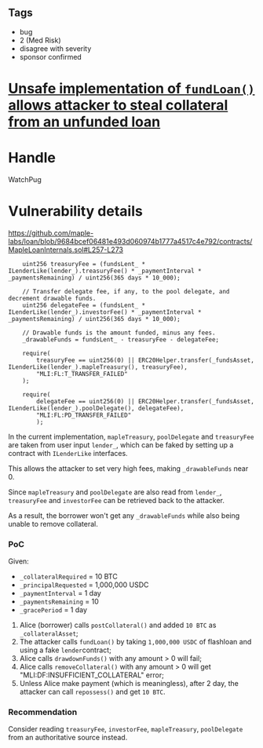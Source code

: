## Tags

- bug
- 2 (Med Risk)
- disagree with severity
- sponsor confirmed

# [Unsafe implementation of `fundLoan()` allows attacker to steal collateral from an unfunded loan](https://github.com/code-423n4/2021-12-maple-findings/issues/47) 

# Handle

WatchPug


# Vulnerability details

https://github.com/maple-labs/loan/blob/9684bcef06481e493d060974b1777a4517c4e792/contracts/MapleLoanInternals.sol#L257-L273

```solidity=257
    uint256 treasuryFee = (fundsLent_ * ILenderLike(lender_).treasuryFee() * _paymentInterval * _paymentsRemaining) / uint256(365 days * 10_000);

    // Transfer delegate fee, if any, to the pool delegate, and decrement drawable funds.
    uint256 delegateFee = (fundsLent_ * ILenderLike(lender_).investorFee() * _paymentInterval * _paymentsRemaining) / uint256(365 days * 10_000);

    // Drawable funds is the amount funded, minus any fees.
    _drawableFunds = fundsLent_ - treasuryFee - delegateFee;

    require(
        treasuryFee == uint256(0) || ERC20Helper.transfer(_fundsAsset, ILenderLike(lender_).mapleTreasury(), treasuryFee),
        "MLI:FL:T_TRANSFER_FAILED"
    );

    require(
        delegateFee == uint256(0) || ERC20Helper.transfer(_fundsAsset, ILenderLike(lender_).poolDelegate(), delegateFee),
        "MLI:FL:PD_TRANSFER_FAILED"
        );
```

In the current implementation, `mapleTreasury`, `poolDelegate` and `treasuryFee` are taken from user input `lender_`, which can be faked by setting up a contract with `ILenderLike` interfaces.

This allows the attacker to set very high fees, making `_drawableFunds` near 0.

Since `mapleTreasury` and `poolDelegate` are also read from `lender_`, `treasuryFee` and `investorFee` can be retrieved back to the attacker.

As a result, the borrower won't get any `_drawableFunds` while also being unable to remove collateral.

### PoC

Given:

- `_collateralRequired` = 10 BTC
- `_principalRequested` = 1,000,000 USDC
- `_paymentInterval` = 1 day
- `_paymentsRemaining` = 10
- `_gracePeriod` = 1 day

1. Alice (borrower) calls `postCollateral()` and added `10 BTC` as `_collateralAsset`;
2. The attacker calls `fundLoan()` by taking `1,000,000 USDC` of flashloan and using a fake `lender`contract;
3. Alice calls `drawdownFunds()` with any amount > 0 will fail;
4. Alice calls `removeCollateral()` with any amount > 0 will get "MLI:DF:INSUFFICIENT_COLLATERAL" error;
5. Unless Alice make payment (which is meaningless), after 2 day, the attacker can call `repossess()` and get `10 BTC`.

### Recommendation

Consider reading `treasuryFee`, `investorFee`, `mapleTreasury`, `poolDelegate` from an authoritative source instead.

